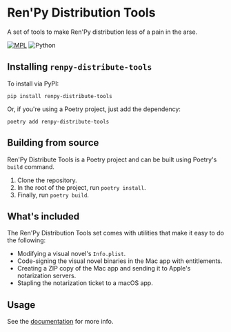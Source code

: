 # Ren'Py Distribution Tools

A set of tools to make Ren'Py distribution less of a pain in the arse.

[![MPL](https://img.shields.io/github/license/alicerunsonfedora/renpy-distribute-tools)](LICENSE.txt) 
![Python](https://img.shields.io/badge/python-3.7+-blue.svg) 

## Installing `renpy-distribute-tools`

To install via PyPI:

```
pip install renpy-distribute-tools
```

Or, if you're using a Poetry project, just add the dependency:

```
poetry add renpy-distribute-tools
```

## Building from source

Ren'Py Distribute Tools is a Poetry project and can be built using Poetry's `build` command.

1. Clone the repository.
2. In the root of the project, run `poetry install`.
3. Finally, run `poetry build`.

## What's included

The Ren'Py Distribution Tools set comes with utilities that make it easy to do the following:

- Modifying a visual novel's `Info.plist`.
- Code-signing the visual novel binaries in the Mac app with entitlements.
- Creating a ZIP copy of the Mac app and sending it to Apple's notarization servers.
- Stapling the notarization ticket to a macOS app.

## Usage

See the [documentation](https://unscriptedvn.github.io/rdt) for more info.
